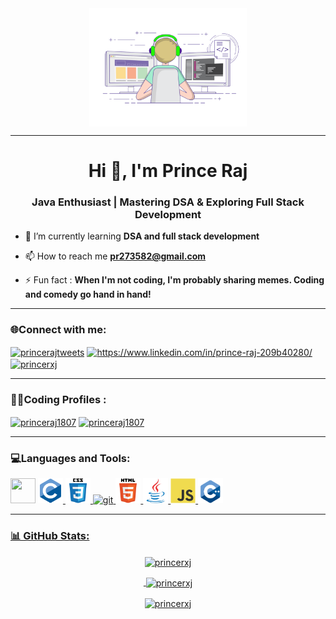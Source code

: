 <div align="center">
<img src="code.gif" align="center" style="width: 50%" />
</div>
<hr>
<h1 align="center">Hi 👋, I'm Prince Raj</h1>
<h3 align="center">Java Enthusiast | Mastering DSA & Exploring Full Stack Development</h3>

- 🌱 I’m currently learning **DSA and full stack development**

- 📫 How to reach me **pr273582@gmail.com**

- ⚡ Fun fact : **When I'm not coding, I'm probably sharing memes. Coding and comedy go hand in hand!**
<hr>

<h3 align="left">🌐Connect with me:</h3>
<p align="left">
<a href="https://twitter.com/princerajtweets" target="blank"><img align="center" src="https://raw.githubusercontent.com/rahuldkjain/github-profile-readme-generator/master/src/images/icons/Social/twitter.svg" alt="princerajtweets" height="30" width="40" /></a>
<a href="https://www.linkedin.com/in/prince-raj-209b40280/" target="blank"><img align="center" src="https://raw.githubusercontent.com/rahuldkjain/github-profile-readme-generator/master/src/images/icons/Social/linked-in-alt.svg" alt="https://www.linkedin.com/in/prince-raj-209b40280/" height="30" width="40" /></a>
<a href="https://instagram.com/princerxj" target="blank"><img align="center" src="https://raw.githubusercontent.com/rahuldkjain/github-profile-readme-generator/master/src/images/icons/Social/instagram.svg" alt="princerxj" height="30" width="40" /></a>
</p>
<hr>

<h3 align="left">👨‍💻Coding Profiles :</h3>
<p align="left">
<a href="https://www.leetcode.com/princerxj" target="blank"><img align="center" src="https://raw.githubusercontent.com/rahuldkjain/github-profile-readme-generator/master/src/images/icons/Social/leet-code.svg" alt="princeraj1807" height="30" width="40" /></a>
<a href="https://codeforces.com/profile/princeraj1807" target="blank"><img align="center" src="https://cdn.iconscout.com/icon/free/png-256/free-code-forces-logo-icon-download-in-svg-png-gif-file-formats--technology-social-media-vol-2-pack-logos-icons-2944796.png?f=webp&w=256" alt="princeraj1807" height="30" width="40" /></a>
</p>
<hr>

<h3 align="left">💻Languages and Tools:</h3>
<p align="left"><img src="https://cdn-icons-png.flaticon.com/512/226/226777.png" width="40" height="40"/> <a href="https://www.cprogramming.com/" target="_blank" rel="noreferrer"> <img src="https://raw.githubusercontent.com/devicons/devicon/master/icons/c/c-original.svg" alt="c" width="40" height="40"/> </a> <a href="https://www.w3schools.com/css/" target="_blank" rel="noreferrer"> <img src="https://raw.githubusercontent.com/devicons/devicon/master/icons/css3/css3-original-wordmark.svg" alt="css3" width="40" height="40"/> </a> <a href="https://expressjs.com" target="_blank" rel="noreferrer">  <img src="https://www.vectorlogo.zone/logos/git-scm/git-scm-icon.svg" alt="git" width="40" height="40"/> </a> <a href="https://www.w3.org/html/" target="_blank" rel="noreferrer"> <img src="https://raw.githubusercontent.com/devicons/devicon/master/icons/html5/html5-original-wordmark.svg" alt="html5" width="40" height="40"/> </a> <a href="https://www.java.com" target="_blank" rel="noreferrer"> <img src="https://raw.githubusercontent.com/devicons/devicon/master/icons/java/java-original.svg" alt="java" width="40" height="40"/> </a> <a href="https://developer.mozilla.org/en-US/docs/Web/JavaScript" target="_blank" rel="noreferrer"> <img src="https://raw.githubusercontent.com/devicons/devicon/master/icons/javascript/javascript-original.svg" alt="javascript" width="40" height="40"/><a href="https://en.wikipedia.org/wiki/C%2B%2B" target="_blank" rel="noreferrer"> <img src="images (1).png" alt="c++" width="40" height="40"/> </a> <a href="https://www.mongodb.com/" target="_blank" rel="noreferrer">  </p>
<hr>
<h3 align="left"> 📊 GitHub Stats:</h3>
<div align="center">
<p><img align="center" src="https://github-readme-stats.vercel.app/api/top-langs?username=princerxj&show_icons=true&locale=en&layout=compact" alt="princerxj" /></p>

<p>&nbsp;<img align="center" src="https://github-readme-stats.vercel.app/api?username=princerxj&show_icons=true&locale=en" alt="princerxj" /></p>

<p><img align="center" src="https://github-readme-streak-stats.herokuapp.com/?user=princerxj&" alt="princerxj" /></p>
</div>
